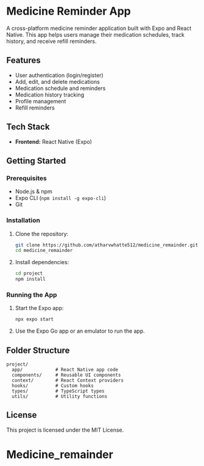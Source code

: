 # Medicine Reminder App

A cross-platform medicine reminder application built with Expo and React Native. This app helps users manage their medication schedules, track history, and receive refill reminders.

## Features

- User authentication (login/register)
- Add, edit, and delete medications
- Medication schedule and reminders
- Medication history tracking
- Profile management
- Refill reminders

## Tech Stack

- **Frontend:** React Native (Expo)

## Getting Started

### Prerequisites

- Node.js & npm
- Expo CLI (`npm install -g expo-cli`)
- Git

### Installation

1. Clone the repository:
   ```sh
   git clone https://github.com/atharvwhatte512/medicine_remainder.git
   cd medicine_remainder
   ```

2. Install dependencies:
   ```sh
   cd project
   npm install
   ```

### Running the App

1. Start the Expo app:
   ```sh
   npx expo start
   ```

2. Use the Expo Go app or an emulator to run the app.

## Folder Structure

```
project/
  app/            # React Native app code
  components/     # Reusable UI components
  context/        # React Context providers
  hooks/          # Custom hooks
  types/          # TypeScript types
  utils/          # Utility functions
```

## License

This project is licensed under the MIT License.
# Medicine_remainder
